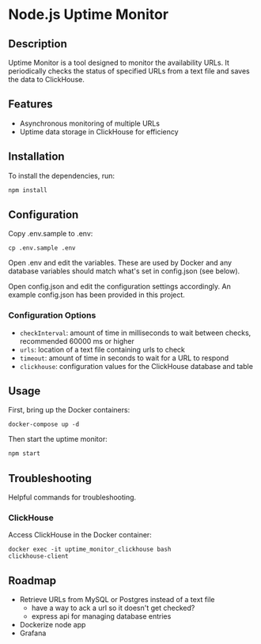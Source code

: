 # Node.js Uptime Monitor

## Description

Uptime Monitor is a tool designed to monitor the availability URLs. It periodically checks the status of specified URLs from a text file and saves the data to ClickHouse.

## Features

- Asynchronous monitoring of multiple URLs
- Uptime data storage in ClickHouse for efficiency

## Installation

To install the dependencies, run:

```bash
npm install
```

## Configuration

Copy .env.sample to .env:

```
cp .env.sample .env
```

Open .env and edit the variables. These are used by Docker and any database variables should match what's set in config.json (see below).

Open config.json and edit the configuration settings accordingly. An example config.json has been provided in this project.

### Configuration Options

- `checkInterval`: amount of time in milliseconds to wait between checks, recommended 60000 ms or higher
- `urls`: location of a text file containing urls to check
- `timeout`: amount of time in seconds to wait for a URL to respond
- `clickhouse`: configuration values for the ClickHouse database and table

## Usage

First, bring up the Docker containers:

```
docker-compose up -d
```

Then start the uptime monitor:

```bash
npm start
```

## Troubleshooting

Helpful commands for troubleshooting.

### ClickHouse

Access ClickHouse in the Docker container:

```
docker exec -it uptime_monitor_clickhouse bash
clickhouse-client
```

## Roadmap

- Retrieve URLs from MySQL or Postgres instead of a text file
  - have a way to ack a url so it doesn't get checked?
  - express api for managing database entries
- Dockerize node app
- Grafana
